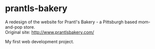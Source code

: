 # prantls-bakery

A redesign of the website for Prantl's Bakery - a Pittsburgh based mom-and-pop store. <br>
Original site: http://www.prantlsbakery.com/ 

My first web development project. 

